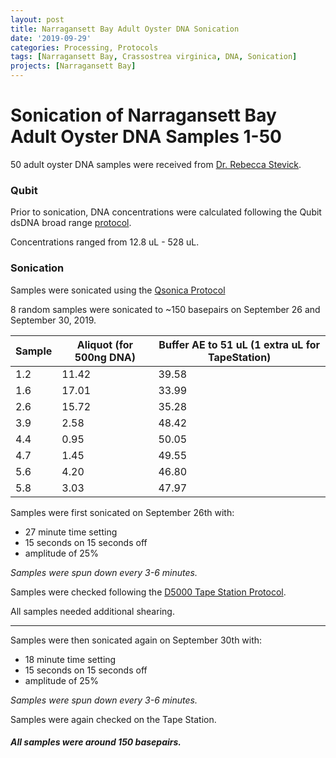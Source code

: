 ```yaml
---
layout: post
title: Narragansett Bay Adult Oyster DNA Sonication
date: '2019-09-29'
categories: Processing, Protocols
tags: [Narragansett Bay, Crassostrea virginica, DNA, Sonication]
projects: [Narragansett Bay]
---
```


# Sonication of Narragansett Bay Adult Oyster DNA Samples 1-50

50 adult oyster DNA samples were received from [Dr. Rebecca Stevick](https://github.com/rjstevick).

### Qubit
Prior to sonication, DNA concentrations were calculated following the Qubit dsDNA broad range [protocol](https://meschedl.github.io/MESPutnam_Open_Lab_Notebook/Qubit-Protocol/).

Concentrations ranged from 12.8 uL - 528 uL.

### Sonication

Samples were sonicated using the [Qsonica Protocol](https://meschedl.github.io/MESPutnam_Open_Lab_Notebook/Qsonica/)

8 random samples were sonicated to ~150 basepairs on September 26 and September 30, 2019.

|Sample|Aliquot (for 500ng DNA)|Buffer AE to 51 uL (1 extra uL for TapeStation)|
|---|---|---|
|1.2|11.42|39.58|
|1.6|17.01|33.99|
|2.6|15.72|35.28|
|3.9|2.58|48.42|
|4.4|0.95|50.05|
|4.7|1.45|49.55|
|5.6|4.20|46.80|
|5.8|3.03|47.97|

Samples were first sonicated on September 26th with:

- 27 minute time setting
- 15 seconds on 15 seconds off
- amplitude of 25%

*Samples were spun down every 3-6 minutes.*

Samples were checked following the [D5000 Tape Station Protocol](https://github.com/meschedl/MESPutnam_Open_Lab_Notebook/blob/master/_posts/2019-07-30-DNA-Tapestation.md).

All samples needed additional shearing.

----

Samples were then sonicated again on September 30th with:

- 18 minute time setting
- 15 seconds on 15 seconds off
- amplitude of 25%

*Samples were spun down every 3-6 minutes.*

Samples were again checked on the Tape Station.
##### All samples were around 150 basepairs.
